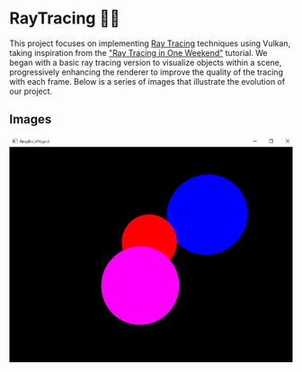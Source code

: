 # RayTracing 🔮✨
This project focuses on implementing [Ray Tracing](https://it.wikipedia.org/wiki/Ray_tracing) techniques using Vulkan, taking inspiration from the ["Ray Tracing in One Weekend"](https://raytracing.github.io/books/RayTracingInOneWeekend.html) tutorial. 
We began with a basic ray tracing version to visualize objects within a scene, progressively enhancing the renderer to improve the quality of the tracing with each frame. 
Below is a series of images that illustrate the evolution of our project.

## Images
<p align="center">
  <img src="https://github.com/loretor/RayTracing/blob/main/v1/Immagine.jpg" />
</p>
